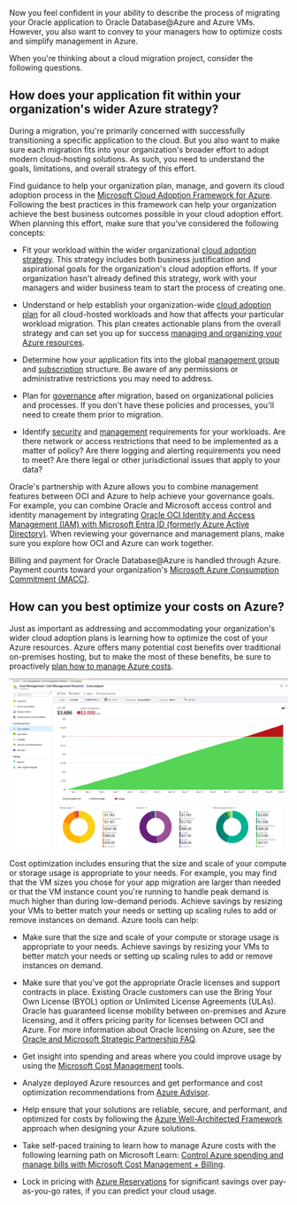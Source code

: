 Now you feel confident in your ability to describe the process of migrating your Oracle application to Oracle Database@Azure and Azure VMs. However, you also want to convey to your managers how to optimize costs and simplify management in Azure.

When you're thinking about a cloud migration project, consider the following questions.

## How does your application fit within your organization's wider Azure strategy?

During a migration, you're primarily concerned with successfully transitioning a specific application to the cloud. But you also want to make sure each migration fits into your organization's broader effort to adopt modern cloud-hosting solutions. As such, you need to understand the goals, limitations, and overall strategy of this effort.

Find guidance to help your organization plan, manage, and govern its cloud adoption process in the [Microsoft Cloud Adoption Framework for Azure](/azure/cloud-adoption-framework/). Following the best practices in this framework can help your organization achieve the best business outcomes possible in your cloud adoption effort. When planning this effort, make sure that you've considered the following concepts:

- Fit your workload within the wider organizational [cloud adoption strategy](/azure/cloud-adoption-framework/strategy/). This strategy includes both business justification and aspirational goals for the organization's cloud adoption efforts. If your organization hasn't already defined this strategy, work with your managers and wider business team to start the process of creating one.

- Understand or help establish your organization-wide [cloud adoption plan](/azure/cloud-adoption-framework/plan/) for all cloud-hosted workloads and how that affects your particular workload migration. This plan creates actionable plans from the overall strategy and can set you up for success [managing and organizing your Azure resources](/azure/cloud-adoption-framework/ready/landing-zone/design-area/resource-org).

- Determine how your application fits into the global [management group](/azure/cloud-adoption-framework/ready/landing-zone/design-area/resource-org-management-groups) and [subscription](/azure/cloud-adoption-framework/ready/landing-zone/design-area/resource-org-subscriptions) structure. Be aware of any permissions or administrative restrictions you may need to address.

- Plan for [governance](/azure/cloud-adoption-framework/govern/) after migration, based on organizational policies and processes. If you don't have these policies and processes, you'll need to create them prior to migration.

- Identify [security](/azure/cloud-adoption-framework/secure/) and [management](/azure/cloud-adoption-framework/manage/) requirements for your workloads. Are there network or access restrictions that need to be implemented as a matter of policy? Are there logging and alerting requirements you need to meet? Are there legal or other jurisdictional issues that apply to your data?

Oracle's partnership with Azure allows you to combine management features between OCI and Azure to help achieve your governance goals. For example, you can combine Oracle and Microsoft access control and identity management by integrating [Oracle OCI Identity and Access Management (IAM) with Microsoft Entra ID (formerly Azure Active Directory)](https://blogs.oracle.com/cloudsecurity/post/managing-identity-across-oci-iam-and-azure-ad). When reviewing your governance and management plans, make sure you explore how OCI and Azure can work together.

Billing and payment for Oracle Database@Azure is handled through Azure. Payment counts toward your organization's [Microsoft Azure Consumption Commitment (MACC)](/partner-center/marketplace/azure-consumption-commitment-enrollment).

## How can you best optimize your costs on Azure?

Just as important as addressing and accommodating your organization's wider cloud adoption plans is learning how to optimize the cost of your Azure resources. Azure offers many potential cost benefits over traditional on-premises hosting, but to make the most of these benefits, be sure to proactively [plan how to manage Azure costs](/azure/cost-management-billing/understand/plan-manage-costs).

![Screen UI of example cost analysis in Azure.](../media/7-cost-optimization.png)

Cost optimization includes ensuring that the size and scale of your compute or storage usage is appropriate to your needs. For example, you may find that the VM sizes you chose for your app migration are larger than needed or that the VM instance count you're running to handle peak demand is much higher than during low-demand periods. Achieve savings by resizing your VMs to better match your needs or setting up scaling rules to add or remove instances on demand. Azure tools can help:

- Make sure that the size and scale of your compute or storage usage is appropriate to your needs. Achieve savings by resizing your VMs to better match your needs or setting up scaling rules to add or remove instances on demand.

- Make sure that you've got the appropriate Oracle licenses and support contracts in place. Existing Oracle customers can use the Bring Your Own License (BYOL) option or Unlimited License Agreements (ULAs). Oracle has guaranteed license mobility between on-premises and Azure licensing, and it offers pricing parity for licenses between OCI and Azure. For more information about Oracle licensing on Azure, see the [Oracle and Microsoft Strategic Partnership FAQ](https://www.oracle.com/cloud/azure/interconnect/faq/).

- Get insight into spending and areas where you could improve usage by using the [Microsoft Cost Management](/azure/cost-management-billing/costs/overview-cost-management) tools.

- Analyze deployed Azure resources and get performance and cost optimization recommendations from [Azure Advisor](/azure/advisor/advisor-overview).

- Help ensure that your solutions are reliable, secure, and performant, and optimized for costs by following the [Azure Well-Architected Framework](/azure/well-architected/) approach when designing your Azure solutions.

- Take self-paced training to learn how to manage Azure costs with the following learning path on Microsoft Learn: [Control Azure spending and manage bills with Microsoft Cost Management + Billing](/training/paths/control-spending-manage-bills/).

- Lock in pricing with [Azure Reservations](/azure/cost-management-billing/reservations/save-compute-costs-reservations) for significant savings over pay-as-you-go rates, if you can predict your cloud usage.
